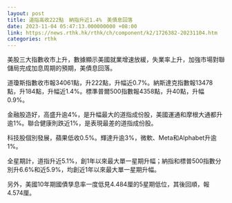 ```yaml
---
layout: post
title: 道指高收222點　納指升近1.4%　美債息回落
date: 2023-11-04 05:47:13.000000000 +08:00
link: https://news.rthk.hk/rthk/ch/component/k2/1726382-20231104.htm
categories: rthk
---
```


美股三大指數收市上升，數據顯示美國就業增速放緩，失業率上升，加強市場對聯儲局完成加息周期的預期，美債息回落。

道瓊斯指數收市報34061點，升222點，升幅近0.7%。納斯達克指數報13478點，升184點，升幅近1.4%。標準普爾500指數報4358點，升40點，升幅0.9%。

金融股造好，高盛升逾4%，是升幅最大的道指成份股，美國運通和摩根大通都升逾1%。聯合健康則跌近1%，是表現最差的道指成份股。

科技股個別發展，蘋果低收0.5%。輝達升逾3%，微軟、Meta和Alphabet升逾1%。

全星期計，道指升近5.1%，創1年以來最大單一星期升幅；納指和標普500指數分別升6.6%和近5.9%，均創近1年以來最大單一星期升幅。

另外，美國10年期國債孳息率一度低見4.484厘的5星期低位，其後回順，報4.574厘。
